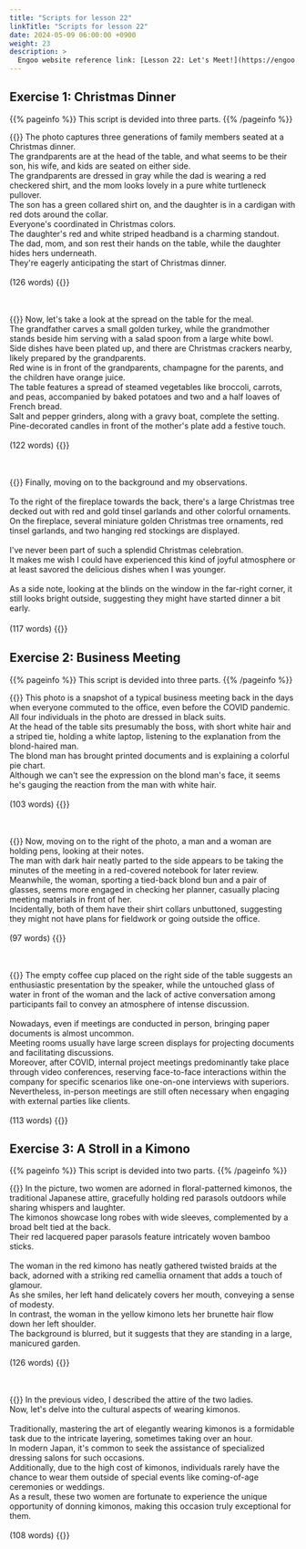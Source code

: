 ```yaml
---
title: "Scripts for lesson 22"
linkTitle: "Scripts for lesson 22"
date: 2024-05-09 06:00:00 +0900
weight: 23
description: >
  Engoo website reference link: [Lesson 22: Let's Meet!](https://engoo.com/app/lessons/describing-pictures-intermediate-describing-pictures-lets-meet/ffLnjDVXEeeHs5_imDktqg?category_id=P_HriMOnEeifo0O-yMP42w&course_id=ZZasjsOnEeiHZVOMC0VfdA)
---
```


## Exercise 1: Christmas Dinner

{{% pageinfo %}}
This script is devided into three parts.
{{% /pageinfo %}}

{{<card header="**1st script**">}}
The photo captures three generations of family members seated at a Christmas dinner.<br/>
The grandparents are at the head of the table, and what seems to be their son, his wife, and kids are seated on either side.<br/>
The grandparents are dressed in gray while the dad is wearing a red checkered shirt, and the mom looks lovely in a pure white turtleneck pullover. <br/>
The son has a green collared shirt on, and the daughter is in a cardigan with red dots around the collar. <br/>
Everyone's coordinated in Christmas colors. <br/>
The daughter's red and white striped headband is a charming standout. <br/>
The dad, mom, and son rest their hands on the table, while the daughter hides hers underneath.<br/>
They're eagerly anticipating the start of Christmas dinner.<br/>
<br/>
(126 words)
{{</card>}}

　

{{<card header="**2nd script**">}}
Now, let's take a look at the spread on the table for the meal. <br/>
The grandfather carves a small golden turkey, while the grandmother stands beside him serving with a salad spoon from a large white bowl. <br/>
Side dishes have been plated up, and there are Christmas crackers nearby, likely prepared by the grandparents. <br/>
Red wine is in front of the grandparents, champagne for the parents, and the children have orange juice. <br/>
The table features a spread of steamed vegetables like broccoli, carrots, and peas, accompanied by baked potatoes and two and a half loaves of French bread. <br/>
Salt and pepper grinders, along with a gravy boat, complete the setting. <br/>
Pine-decorated candles in front of the mother's plate add a festive touch.<br/>
<br/>
(122 words)
{{</card>}}

　

{{<card header="**3rd script**">}}
Finally, moving on to the background and my observations. <br/>
<br/>
To the right of the fireplace towards the back, there's a large Christmas tree decked out with red and gold tinsel garlands and other colorful ornaments. <br/>
On the fireplace, several miniature golden Christmas tree ornaments, red tinsel garlands, and two hanging red stockings are displayed.<br/>
<br/>
I've never been part of such a splendid Christmas celebration. <br/>
It makes me wish I could have experienced this kind of joyful atmosphere or at least savored the delicious dishes when I was younger.<br/>
<br/>
As a side note, looking at the blinds on the window in the far-right corner, it still looks bright outside, suggesting they might have started dinner a bit early.<br/>
<br/>
(117 words)
{{</card>}}
　

## Exercise 2: Business Meeting

{{% pageinfo %}}
This script is devided into three parts.
{{% /pageinfo %}}

{{<card header="**1st script**">}}
This photo is a snapshot of a typical business meeting back in the days when everyone commuted to the office, even before the COVID pandemic.<br/>
All four individuals in the photo are dressed in black suits. <br/>
At the head of the table sits presumably the boss, with short white hair and a striped tie, holding a white laptop, listening to the explanation from the blond-haired man.<br/>
The blond man has brought printed documents and is explaining a colorful pie chart.<br/>
Although we can't see the expression on the blond man's face, it seems he's gauging the reaction from the man with white hair. <br/>
<br/>
(103 words)
{{</card>}}

　

{{<card header="**2nd script**">}}
Now, moving on to the right of the photo, a man and a woman are holding pens, looking at their notes. <br/>
The man with dark hair neatly parted to the side appears to be taking the minutes of the meeting in a red-covered notebook for later review.<br/>
Meanwhile, the woman, sporting a tied-back blond bun and a pair of glasses, seems more engaged in checking her planner, casually placing meeting materials in front of her.<br/>
Incidentally, both of them have their shirt collars unbuttoned, suggesting they might not have plans for fieldwork or going outside the office.<br/>
<br/>
(97 words)
{{</card>}}

　

{{<card header="**3rd script**">}}
The empty coffee cup placed on the right side of the table suggests an enthusiastic presentation by the speaker, while the untouched glass of water in front of the woman and the lack of active conversation among participants fail to convey an atmosphere of intense discussion.<br/>
<br/>
Nowadays, even if meetings are conducted in person, bringing paper documents is almost uncommon. <br/>
Meeting rooms usually have large screen displays for projecting documents and facilitating discussions. <br/>
Moreover, after COVID, internal project meetings predominantly take place through video conferences, reserving face-to-face interactions within the company for specific scenarios like one-on-one interviews with superiors.<br/>
Nevertheless, in-person meetings are still often necessary when engaging with external parties like clients.<br/>
<br/>
(113 words)
{{</card>}}

## Exercise 3: A Stroll in a Kimono

{{% pageinfo %}}
This script is devided into two parts.
{{% /pageinfo %}}

{{<card header="**1st script**">}}
In the picture, two women are adorned in floral-patterned kimonos, the traditional Japanese attire, gracefully holding red parasols outdoors while sharing whispers and laughter.<br/>
The kimonos showcase long robes with wide sleeves, complemented by a broad belt tied at the back. <br/>
Their red lacquered paper parasols feature intricately woven bamboo sticks. <br/>
<br/>
The woman in the red kimono has neatly gathered twisted braids at the back, adorned with a striking red camellia ornament that adds a touch of glamour. <br/>
As she smiles, her left hand delicately covers her mouth, conveying a sense of modesty. <br/>
In contrast, the woman in the yellow kimono lets her brunette hair flow down her left shoulder.<br/>
The background is blurred, but it suggests that they are standing in a large, manicured garden.<br/>
<br/>
(126 words)
{{</card>}}

　

{{<card header="**2nd script**">}}
In the previous video, I described the attire of the two ladies. <br/>
Now, let's delve into the cultural aspects of wearing kimonos. <br/>
<br/>
Traditionally, mastering the art of elegantly wearing kimonos is a formidable task due to the intricate layering, sometimes taking over an hour. <br/>
In modern Japan, it's common to seek the assistance of specialized dressing salons for such occasions. <br/>
Additionally, due to the high cost of kimonos, individuals rarely have the chance to wear them outside of special events like coming-of-age ceremonies or weddings. <br/>
As a result, these two women are fortunate to experience the unique opportunity of donning kimonos, making this occasion truly exceptional for them.<br/>
<br/>
(108 words)
{{</card>}}


